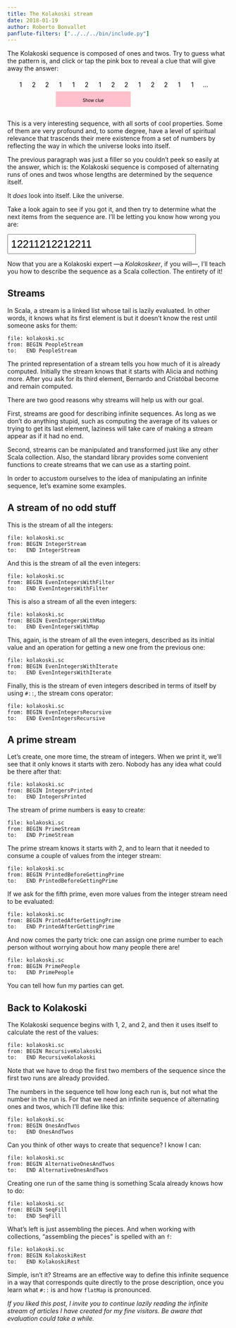 ```yaml
---
title: The Kolakoski stream
date: 2018-01-19
author: Roberto Bonvallet
panflute-filters: ["../../../bin/include.py"]
---
```


The Kolakoski sequence is composed of ones and twos.
Try to guess what the pattern is,
and click or tap the pink box to reveal a clue
that will give away the answer:

<svg width="480" height="80">
  <g id="seq">
    <text text-anchor="middle" x="30"  y="20">1</text>
    <text text-anchor="middle" x="60"  y="20">2</text>
    <text text-anchor="middle" x="90"  y="20">2</text>
    <text text-anchor="middle" x="120" y="20">1</text>
    <text text-anchor="middle" x="150" y="20">1</text>
    <text text-anchor="middle" x="180" y="20">2</text>
    <text text-anchor="middle" x="210" y="20">1</text>
    <text text-anchor="middle" x="240" y="20">2</text>
    <text text-anchor="middle" x="270" y="20">2</text>
    <text text-anchor="middle" x="300" y="20">1</text>
    <text text-anchor="middle" x="330" y="20">2</text>
    <text text-anchor="middle" x="360" y="20">2</text>
    <text text-anchor="middle" x="390" y="20">1</text>
    <text text-anchor="middle" x="420" y="20">1</text>
    <text text-anchor="middle" x="450" y="20">…</text>
  </g>
  <g id="runs" visibility="hidden">
    <line x1="15"  x2="15"  y1="40" y2="60" stroke="black"></line>
    <line x1="45"  x2="45"  y1="40" y2="60" stroke="black"></line>
    <line x1="105" x2="105" y1="40" y2="60" stroke="black"></line>
    <line x1="165" x2="165" y1="40" y2="60" stroke="black"></line>
    <line x1="195" x2="195" y1="40" y2="60" stroke="black"></line>
    <line x1="225" x2="225" y1="40" y2="60" stroke="black"></line>
    <line x1="285" x2="285" y1="40" y2="60" stroke="black"></line>
    <line x1="315" x2="315" y1="40" y2="60" stroke="black"></line>
    <line x1="375" x2="375" y1="40" y2="60" stroke="black"></line>
    <line x1="435" x2="435" y1="40" y2="60" stroke="black"></line>
    <text text-anchor="middle" x="30"  y="54" font-size="0.7em">1</text>
    <text text-anchor="middle" x="75"  y="54" font-size="0.7em">2</text>
    <text text-anchor="middle" x="135" y="54" font-size="0.7em">2</text>
    <text text-anchor="middle" x="180" y="54" font-size="0.7em">1</text>
    <text text-anchor="middle" x="210" y="54" font-size="0.7em">1</text>
    <text text-anchor="middle" x="255" y="54" font-size="0.7em">2</text>
    <text text-anchor="middle" x="300" y="54" font-size="0.7em">1</text>
    <text text-anchor="middle" x="345" y="54" font-size="0.7em">2</text>
    <text text-anchor="middle" x="405" y="54" font-size="0.7em">2</text>
  </g>
  <g id="uncover">
    <rect x="110" width="170" y="30" height="35" fill="pink"></rect>
    <text text-anchor="middle" x="195" y="54" font-size="0.7em">Show clue</text>
  </g>
</svg>
<script>
  const uncover = document.getElementById("uncover");
  const runs    = document.getElementById("runs");
  uncover.addEventListener('mouseover', () => {
    uncover.style.cursor = 'pointer';
  })
  uncover.addEventListener('click', () => {
    uncover.style.visibility = 'hidden';
    runs   .style.visibility = 'visible';
  });
</script>

This is a very interesting sequence,
with all sorts of cool properties.
Some of them are very profound
and, to some degree, have a level of spiritual relevance
that trascends their mere existence from a set of numbers
by reflecting the way in which the universe looks into itself.

The previous paragraph was just a filler
so you couldn’t peek so easily at the answer, which is:
the Kolakoski sequence is composed of alternating runs of ones and twos
whose lengths are determined by the sequence itself.

It _does_ look into itself. Like the universe.

Take a look again to see if you got it,
and then try to determine what the next items from the sequence are.
I’ll be letting you know how wrong you are:

<style>
  #kolatry {
    width: 85%;
    font-size: 24px;
    padding: 0.5ex;
  }
  #kolastatus {
    font-size: 16px;
  }
</style>
<input id="kolatry" value="12211212212211" style=""></input>
<span id="kolastatus"></span>
<script>
  const kolatry    = document.getElementById('kolatry');
  const kolastatus = document.getElementById('kolastatus');
  const solution = "122112122122112112212112122112112122122112122121121122122112122122112112122121122122112122122112112212112122";
  kolatry.value = solution.substr(0, 14);

  function handleGuess () {
    const value = kolatry.value.replace(/\D/g, "");
    if      (value.length > solution.length) setKolawidgets('Enough!', 'silver')
    else if (value.search(/[3-90]/) !== -1)  setKolawidgets('💩', 'indianred');
    else if (solution.startsWith(value))     setKolawidgets(':)', 'palegreen');
    else                                     setKolawidgets(':(', 'salmon');

  }
  function setKolawidgets(text, color) {
    kolastatus.innerText = text;
    kolatry.style.backgroundColor = color;
  }

  handleGuess();
  kolatry.addEventListener('keyup', handleGuess);
</script>

Now that you are a Kolakoski expert
—a _Kolakoskeer_, if you will—,
I’ll teach you how to describe the sequence as a Scala collection.
The entirety of it!

Streams
-------

In Scala, a stream is a linked list whose tail is lazily evaluated.
In other words, it knows what its first element is
but it doesn’t know the rest until someone asks for them:

~~~~ {.include .scala}
file: kolakoski.sc
from: BEGIN PeopleStream
to:   END PeopleStream
~~~~

The printed representation of a stream
tells you how much of it is already computed.
Initially the stream knows that it starts with Alicia and nothing more.
After you ask for its third element,
Bernardo and Cristóbal become and remain computed.

There are two good reasons why streams will help us with our goal.

First, streams are good for describing infinite sequences.
As long as we don’t do anything stupid,
such as computing the average of its values
or trying to get its last element,
laziness will take care of
making a stream appear as if it had no end.

Second, streams can be manipulated and transformed
just like any other Scala collection.
Also, the standard library provides some convenient functions
to create streams that we can use as a starting point.

In order to accustom ourselves
to the idea of manipulating an infinite sequence,
let’s examine some examples.

A stream of no odd stuff
------------------------

This is the stream of all the integers:

~~~~ {.include .scala}
file: kolakoski.sc
from: BEGIN IntegerStream
to:   END IntegerStream
~~~~

And this is the stream of all the even integers:

~~~~ {.include .scala}
file: kolakoski.sc
from: BEGIN EvenIntegersWithFilter
to:   END EvenIntegersWithFilter
~~~~

This is also a stream of all the even integers:

~~~~ {.include .scala}
file: kolakoski.sc
from: BEGIN EvenIntegersWithMap
to:   END EvenIntegersWithMap
~~~~

This, again, is the stream of all the even integers,
described as its initial value
and an operation for getting a new one
from the previous one:

~~~~ {.include .scala}
file: kolakoski.sc
from: BEGIN EvenIntegersWithIterate
to:   END EvenIntegersWithIterate
~~~~

Finally, this is the stream of even integers
described in terms of itself by using `#::`,
the stream cons operator:

~~~~ {.include .scala}
file: kolakoski.sc
from: BEGIN EvenIntegersRecursive
to:   END EvenIntegersRecursive
~~~~

A prime stream
--------------

Let’s create, one more time, the stream of integers.
When we print it, we’ll see that it only knows it starts with zero.
Nobody has any idea what could be there after that:

~~~~ {.include .scala}
file: kolakoski.sc
from: BEGIN IntegersPrinted
to:   END IntegersPrinted
~~~~

The stream of prime numbers is easy to create:

~~~~ {.include .scala}
file: kolakoski.sc
from: BEGIN PrimeStream
to:   END PrimeStream
~~~~

The prime stream knows it starts with 2,
and to learn that it needed to consume
a couple of values from the integer stream:

~~~~ {.include .scala}
file: kolakoski.sc
from: BEGIN PrintedBeforeGettingPrime
to:   END PrintedBeforeGettingPrime
~~~~

If we ask for the fifth prime,
even more values from the integer stream
need to be evaluated:

~~~~ {.include .scala}
file: kolakoski.sc
from: BEGIN PrintedAfterGettingPrime
to:   END PrintedAfterGettingPrime
~~~~

And now comes the party trick:
one can assign one prime number to each person
without worrying about how many people there are!

~~~~ {.include .scala}
file: kolakoski.sc
from: BEGIN PrimePeople
to:   END PrimePeople
~~~~

You can tell how fun my parties can get.


Back to Kolakoski
-----------------

The Kolakoski sequence begins with 1, 2, and 2,
and then it uses itself to calculate the rest of the values:

~~~~ {.include .scala}
file: kolakoski.sc
from: BEGIN RecursiveKolakoski
to:   END RecursiveKolakoski
~~~~

Note that we have to drop the first two members of the sequence
since the first two runs are already provided.

The numbers in the sequence tell how long each run is,
but not what the number in the run is.
For that we need an infinite sequence of alternating ones and twos,
which I’ll define like this:

~~~~ {.include .scala}
file: kolakoski.sc
from: BEGIN OnesAndTwos
to:   END OnesAndTwos
~~~~

Can you think of other ways to create that sequence?
I know I can:

~~~~ {.include .scala}
file: kolakoski.sc
from: BEGIN AlternativeOnesAndTwos
to:   END AlternativeOnesAndTwos
~~~~

Creating one run of the same thing
is something Scala already knows how to do:

~~~~ {.include .scala}
file: kolakoski.sc
from: BEGIN SeqFill
to:   END SeqFill
~~~~

What’s left is just assembling the pieces.
And when working with collections,
“assembling the pieces” is spelled with an `f`:

~~~~ {.include .scala}
file: kolakoski.sc
from: BEGIN KolakoskiRest
to:   END KolakoskiRest
~~~~

Simple, isn’t it?
Streams are an effective way to define this infinite sequence
in a way that corresponds quite directly to the prose description,
once you learn what `#::` is and how `flatMap` is pronounced.

_If you liked this post,
I invite you to continue lazily reading
the infinite stream of articles
I have created for my fine visitors.
Be aware that evaluation could take a while._


